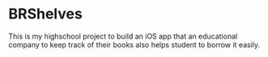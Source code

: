 # BRShelves
This is my highschool project to build an iOS app that an educational company to keep track of their books also helps student to borrow it easily. 


